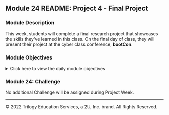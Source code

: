 ## Module 24 README: Project 4 - Final Project

### Module Description

This week, students will complete a final research project that showcases the skills they've learned in this class. On the final day of class, they will present their project at the cyber class conference, **bootCon**.


### Module Objectives

<details>
    <summary>Click here to view the daily module objectives</summary>

  <br>

- **Day 1**: Students will learn the value of communication in the cybersecurity industry. Additionally, they'll be re-introduced to the bootCon conference and the rules for their presentations. Students will begin to research and put together their presentations.
- **Day 2**: Students will receive guidance for a successful bootCon presentation. They'll use the remaining class time to finish putting together their presentations.
- **Day 3**: Students will present their projects to their classmates at bootCon.

</details>


### Module 24: Challenge

No additional Challenge will be assigned during Project Week.


---

© 2022 Trilogy Education Services, a 2U, Inc. brand. All Rights Reserved.

